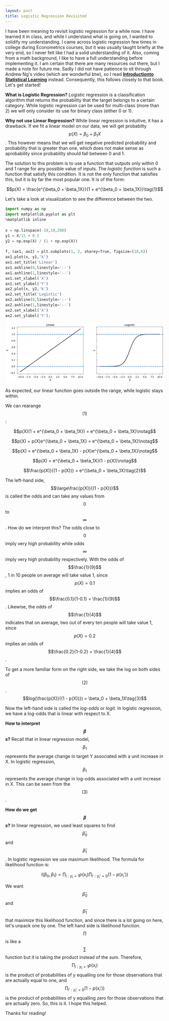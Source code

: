 ```yaml
---
layout: post
title: Logistic Regression Revisited
---
```


I have been meaning to revisit logistic regression for a while now. I have learned it in class, and while I understand what is going on, I wanted to solidify my understanding. I came across logistic regression few times in college during Econometrics courses, but it was usually taught briefly at the very end, so I never felt like I had a solid understanding of it. Also, coming from a math background, I like to have a full understanding before implementing it. I am certain that there are many resources out there, but I made a note for future me. Sadly I did not have patience to sit through Andrew Ng's video (which are wonderful btw), so I read [**Introductionto Statistical Learning**](http://www-bcf.usc.edu/~gareth/ISL/) instead. Consequently, this follows closely to that book. Let's get started!

**What is Logistic Regression?** Logistic regression is a classification algorithm that returns the probability that the target belongs to a certain category. While logistic regression can be used for multi-class (more than 2) we will only consider its use for binary class (either 0 or 1).

**Why not use Linear Regression?** While linear regression is intuitive, it has a drawback. If we fit a linear model on our data, we will get probabilty $$p(X) = \beta_0 + \beta_1X$$. This however means that we will get negative predicted probability and probability that is greater than one, which does not make sense as aprobability since probability should fall between 0 and 1.

The solution to this problem is to use a function that outputs only within 0 and 1 range for any possible value of inputs. The *logistic function* is such a function that satisfy this condition. It is not the only function that satisfies this, but it is by far the most popular one. It is of the form:  

$$p(X) = \frac{e^{\beta_0 + \beta_1X}}{1 + e^{\beta_0 + \beta_1X}}\tag{1}$$

Let's take a look at visualization to see the difference between the two.


```python
import numpy as np
import matplotlib.pyplot as plt
%matplotlib inline

x = np.linspace(-10,10,200)
y1 = X/15 + 0.5
y2 = np.exp(X) / (1 + np.exp(X))

f, (ax1, ax2) = plt.subplots(1, 2, sharey=True, figsize=(18,6))
ax1.plot(x, y1,'k')
ax1.set_title('Linear')
ax1.axhline(0,linestyle='--')
ax1.axhline(1,linestyle='--')
ax1.set_xlabel('X')
ax1.set_ylabel('Y')
ax2.plot(x, y2,'k')
ax2.set_title('Logistic')
ax2.axhline(0,linestyle='--')
ax2.axhline(1,linestyle='--')
ax2.set_xlabel('X')
ax2.set_ylabel('Y');
```


![png](/images/Logistic_files/Logistic_6_0.png)


As expected, our linear function goes outside the range, while logistic stays within.

We can rearange $$(1)$$: 

$$p(X)(1 + e^{\beta_0 + \beta_1X}) = e^{\beta_0 + \beta_1X}\notag$$  

$$p(X) + p(X)e^{\beta_0 + \beta_1X} = e^{\beta_0 + \beta_1X}\notag$$ 

$$p(X) = e^{\beta_0 + \beta_1X} - p(X)e^{\beta_0 + \beta_1X}\notag$$  

$$p(X) = e^{\beta_0 + \beta_1X}(1 - p(X))\notag$$  

$$\frac{p(X)}{(1 - p(X))} = e^{\beta_0 + \beta_1X}\tag{2}$$  

The left-hand side, $$\large\frac{p(X)}{(1 - p(X))}$$ is called the odds and can take any values from $$0$$ to $$\infty$$. How do we interpret this? The odds close to $$0$$ imply very high probability while odds $$\infty$$ imply very high probability respectively. With the odds of $$\frac{1}{9}$$, 1 in 10 people on average will take value 1, since $$p(X) = 0.1$$ implies an odds of $$\frac{0.1}{1-0.1} = \frac{1}{9}$$. Likewise, the odds of $$\frac{1}{4}$$ indicates that on average, two out of every ten people will take value 1, since $$p(X) = 0.2$$ implies an odds of $$\frac{0.2}{1-0.2} = \frac{1}{4}$$.

To get a more familiar form on the right side, we take the log on both sides of $$(2)$$.  
$$log(\frac{p(X)}{(1 - p(X))}) = \beta_0 + \beta_1X\tag{3}$$ 

Now the left-hand side is called the *log-odds* or *logit*. In logistic regression, we have a log-odds that is linear with respect to X.

**How to interpret $$\beta$$s?** Recall that in linear regression model, $$\beta_1$$ represents the average change in target Y associated with a unit increase in X. In logistic regression, $$\beta_1$$ represents the average change in log-odds associated with a unit increase in X. This can be seen from the $$(3)$$.

**How do we get $$\beta$$s?** In linear regression, we used least squares to find $$\hat\beta_0$$ and $$\hat\beta_1$$. In logistic regression we use maximum likelihood. The formula for likelihood function is:

$$l(\beta_0, \beta_1) = \prod_{i: y_i = 1}p(x_i) \prod_{i': y_i' = 0}(1 - p(x_i'))\tag{4}$$

We want $$\hat\beta_0$$ and $$\hat\beta_1$$ that maximize this likelihood function, and since there is a lot going on here, let's unpack one by one. The left hand side is likelihood function. $$\prod$$ is like a $$\sum$$ function but it is taking the product instead of the sum. Therefore, $$\prod_{i: y_i = 1}p(x_i)$$ is the product of probabilities of y equalling one for those observations that are actually equal to one, and $$\prod_{i': y_i' = 0}(1 - p(x_i'))$$ is the product of probabilities of y equalling zero for those observations that are actually zero. So, this is it. I hope this helped. 

Thanks for reading!
